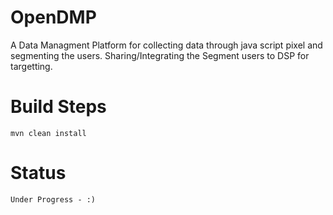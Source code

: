 # OpenDMP
A Data Managment Platform for collecting data through java script pixel and segmenting the users. Sharing/Integrating the Segment users to DSP for targetting.

# Build Steps
	mvn clean install

# Status
	Under Progress - :)
